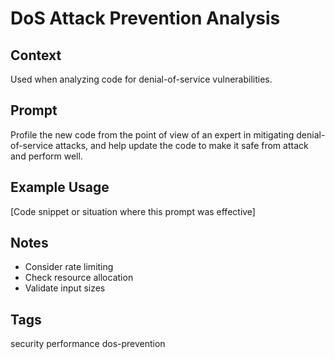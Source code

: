 # DoS Attack Prevention Analysis

## Context

Used when analyzing code for denial-of-service vulnerabilities.

## Prompt

Profile the new code from the point of view of an expert in mitigating denial-of-service attacks, and help update the code to make it safe from attack and perform well.

## Example Usage

[Code snippet or situation where this prompt was effective]

## Notes

- Consider rate limiting
- Check resource allocation
- Validate input sizes

## Tags

security performance dos-prevention
